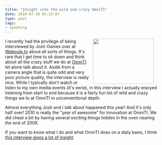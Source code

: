 ```yaml
---
title: "Insight into the wild and crazy OmniTI"
date: 2010-07-20 05:23:07
type: post
tags:
- speaking
---
```


<a href="https://webpulp.tv"><img src="/~jesus/uploads/webpulp-snap.jpg" width="200" height="149" style="float:right; margin:0em 1em"/></a><p>I recently had the privilege of being interviewed by Josh Ownes over at <a href="https://webpulp.tv">Webpulp.tv</a> about all sorts of things.  It's rare that I get time to sit down and think about all the crazy stuff we do at <a href="https://omniti.com/">OmniTI</a> let alone talk about it.  Aside from a camera angle that is quite odd and very poor picture quality, the interview is really nice.  While I typically don't watch or listen to my own media events (it's eerie), in this interview I actually enjoyed listening from start to end because it is a fairly fun list of wild and crazy things we to at OmniTI in unconventional depth.</p>  <p>Almost everything Josh and I talk about happened this year!  And it's only half over!  2010 is really the "year of awesome" for innovation at OmniTI.  We did cheat a bit by having several exciting things hidden in the oven nearing the end of 2009.</p>  <p>If you want to know what I do and what OmniTI does on a daily basis, I think <a href="https://webpulp.tv/post/816582386/omniti-theo-schlossnagle">this interview gives a lot of insight</a>.</p>
